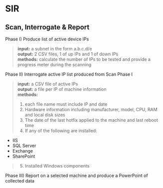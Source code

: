 # SIR #
## Scan, Interrogate & Report ##

Phase I) Produce list of active device IPs<br>
>**input:** a subnet in the form a.b.c.d/e<br>
>**output:** 2 CSV files, 1 of up IPs and 1 of down IPs<br>
>**methods:** calculate the number of IPs to be tested and provide a progress meter during the scanning 

Phase II) Interrogate active IP list produced from Scan Phase I<br>
>**input:** a CSV file of active IPs<br> 
>**output:** a file per IP of machine information<br>
>**methods:**<br>
>1) each file name must include IP and date<br>
>2) Hardware information including manufacturer, model, CPU, RAM and local disk sizes<br> 
>3) The date of the last hotfix applied to the machine and last reboot time<br>
>4) If any of the following are installed:<br>
- IIS<br>
- SQL Server<br> 
- Exchange<br>
- SharePoint<br>
>5) Installed Windows components

Phase III) Report on a selected machine and produce a PowerPoint of collected data